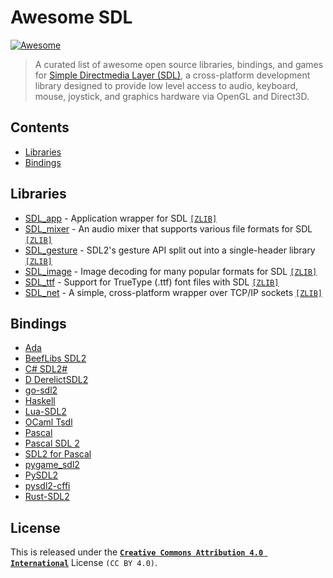 # Awesome SDL

[![Awesome](https://awesome.re/badge.svg)](https://awesome.re)

> A curated list of awesome open source libraries, bindings, and games for [Simple Directmedia Layer (SDL)](https://libsdl.org), a cross-platform development library designed to provide low level access to audio, keyboard, mouse, joystick, and graphics hardware via OpenGL and Direct3D.

## Contents

- [Libraries](#libraries)
- [Bindings](#bindings)

## Libraries

- [SDL_app](https://github.com/robloach/sdl_app) - Application wrapper for SDL [```[ZLIB]```][ZLIB]
- [SDL_mixer](https://github.com/libsdl-org/SDL_mixer) - An audio mixer that supports various file formats for SDL [```[ZLIB]```][ZLIB]
- [SDL_gesture](https://github.com/libsdl-org/SDL_gesture) - SDL2's gesture API split out into a single-header library [```[ZLIB]```][ZLIB]
- [SDL_image](https://github.com/libsdl-org/SDL_image) - Image decoding for many popular formats for SDL [```[ZLIB]```][ZLIB]
- [SDL_ttf](https://github.com/libsdl-org/SDL_ttf) - Support for TrueType (.ttf) font files with SDL [```[ZLIB]```][ZLIB]
- [SDL_net](https://github.com/libsdl-org/SDL_net) - A simple, cross-platform wrapper over TCP/IP sockets [```[ZLIB]```][ZLIB]

## Bindings

- [Ada](https://github.com/Lucretia/sdlada)
- [BeefLibs SDL2](https://github.com/beefytech/Beef/tree/master/BeefLibs/SDL2)
- [C# SDL2#](https://github.com/flibitijibibo/SDL2-CS)
- [D DerelictSDL2](https://derelictorg.github.io/packages/sdl2/)
- [go-sdl2](https://github.com/veandco/go-sdl2)
- [Haskell](https://hackage.haskell.org/package/sdl2)
- [Lua-SDL2](https://github.com/Tangent128/luasdl2)
- [OCaml Tsdl](https://erratique.ch/software/tsdl)
- [Pascal](https://github.com/sysrpl/Bare.Game/blob/master/source/bare.interop.sdl2.pas)
- [Pascal SDL 2](https://github.com/ev1313/Pascal-SDL-2-Headers)
- [SDL2 for Pascal](https://github.com/PascalGameDevelopment/SDL2-for-Pascal)
- [pygame_sdl2](https://github.com/renpy/pygame_sdl2)
- [PySDL2](https://pypi.org/project/PySDL2/)
- [pysdl2-cffi](https://pythonhosted.org/pysdl2-cffi/)
- [Rust-SDL2](https://github.com/Rust-SDL2/rust-sdl2)

## License

This is released under the [**```Creative Commons Attribution 4.0 International```**](http://creativecommons.org/licenses/by/4.0/) License ```(CC BY 4.0)```.

[ISC]: https://opensource.org/licenses/ISC
[GPL]: https://www.gnu.org/licenses/gpl-3.0.html
[GPL2]: https://www.gnu.org/licenses/old-licenses/gpl-2.0.html
[LGPL]: https://www.gnu.org/licenses/lgpl-3.0.en.html
[MIT]: https://opensource.org/licenses/MIT
[BOOST]: http://www.boost.org/LICENSE_1_0.txt
[BSD-2-Clause]: https://opensource.org/licenses/BSD-2-Clause
[BSD-3-Clause]: https://opensource.org/licenses/BSD-3-Clause
[APACHE2]: http://www.apache.org/licenses/LICENSE-2.0
[CC0-1.0]: https://creativecommons.org/publicdomain/zero/1.0/
[MPL]: https://www.mozilla.org/en-US/MPL/2.0/
[UNLICENSE]: https://unlicense.org/
[ZLIB]: https://opensource.org/licenses/Zlib